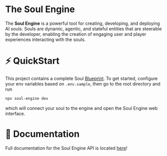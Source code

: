 The Soul Engine
=================

The **Soul Engine** is a powerful tool for creating, developing, and deploying AI souls. Souls are dynamic, agentic, and stateful entities that are steerable by the developer, enabling the creation of engaging user and player experiences interacting with the souls.

# ⚡ QuickStart

This project contains a complete Soul [Blueprint](https://docs.souls.chat). To get started, configure your env variables based on `.env.sample`, then go to the root directory and run

```bash
npx soul-engine dev
```

which will connect your soul to the engine and open the Soul Engine web interface.

# 📖 Documentation

Full documentation for the Soul Engine API is located [here](https://docs.souls.chat)!
